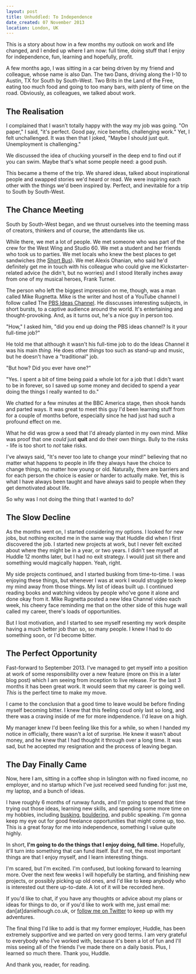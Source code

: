 ```yaml
---
layout: post
title: Unhuddled: To Independence
date_created: 07 November 2013
location: London, UK
---
```


This is a story about how in a few months my outlook on work and life changed, and I ended up where I am now: full time, doing stuff that I enjoy for independence, fun, learning and hopefully, profit.

A few months ago, I was sitting in a car being driven by my friend and colleague, whose name is also Dan. The two Dans, driving along the I-10 to Austin, TX for South by South-West. Two Brits in the Land of the Free, eating too much food and going to too many bars, with plenty of time on the road. Obviously, as colleagues, we talked about work.

## The Realisation

I complained that I wasn't totally happy with the way my job was going. "On paper," I said, "it's perfect. Good pay, nice benefits, challenging work." Yet, I felt unchallenged. It was then that I joked, "Maybe I should just quit. Unemployment is challenging."

We discussed the idea of chucking yourself in the deep end to find out if you can swim. Maybe that's what some people need: a good push.

This became a theme of the trip. We shared ideas, talked about inspirational people and swapped stories we'd heard or read. We were inspiring each other with the things we'd been inspired by. Perfect, and inevitable for a trip to South by South-West.

## The Chance Meeting

South by South-West began, and we thrust ourselves into the teeming mass of creators, thinkers and of course, the attendants like us.

While there, we met a lot of people. We met someone who was part of the crew for the West Wing and Studio 60. We met a student and her friends who took us to parties. We met locals who knew the best places to get sandwiches (the [Short Bus](http://www.yelp.co.uk/biz/short-bus-subs-austin-2)). We met Alexis Ohanian, who said he'd definitely get me in touch with his colleague who could give me Kickstarter-related advice (he didn't, but no worries) and I stood literally inches away from one of my musical heroes, Frank Turner.

The person who left the biggest impression on me, though, was a man called Mike Rugnetta. Mike is the writer and host of a YouTube channel I follow called The [PBS Ideas Channel](http://www.youtube.com/user/pbsideachannel). He disscusses interesting subjects, in short bursts, to a captive audience around the world. It's entertaining and thought-provoking. And, as it turns out, he's a nice guy in person too.

"How," I asked him, "did you end up doing the PBS ideas channel? Is it your full-time job?"

He told me that although it wasn't his full-time job to do the Ideas Channel it was his main *thing*. He does other *things* too such as stand-up and music, but he doesn't have a "traditional" job.

"But how? Did you ever have one?"

"Yes. I spent a bit of time being paid a whole lot for a job that I didn't want to be in forever, so I saved up some money and decided to spend a year doing the things I really wanted to do."

We chatted for a few minutes at the BBC America stage, then shook hands and parted ways. It was great to meet this guy I'd been learning stuff from for a couple of months before, especially since he had just had such a profound effect on me.

What he did was grow a seed that I'd already planted in my own mind. Mike was proof that one *could* just **quit** and do their own things. Bully to the risks - life is too short to *not* take risks.

I've always said, "It's never too late to change your mind!" believing that no matter what happens to people in life they always have the choice to change things, no matter how young or old. Naturally, there are barriers and for each person the choice is easier or harder to actually make. Yet, this is what I have always been taught and have always said to people when they get demotivated about life.

So why was I not doing the thing that I wanted to do?

## The Slow Decline

As the months went on, I started considering my options. I looked for new jobs, but nothing excited me in the same way that Huddle did when I first discovered the job. I started new projects at work, but I never felt excited about where they might be in a year, or two years. I didn't see myself at Huddle 12 months later, but I had no exit strategy. I would just sit there and something would magically happen. Yeah, right.

My side projects continued, and I started busking from time-to-time. I was enjoying these things, but whenever I was at work I would struggle to keep my mind away from those things. My list of ideas built up. I continued reading books and watching videos by people who've gone it alone and done okay from it. Mike Rugnetta posted a new Idea Channel video each week, his cheery face reminding me that on the other side of this huge wall called my career, there's loads of opportunities.

But I lost motivation, and I started to see myself resenting my work despite having a much better job than so, so many people. I knew I had to do something soon, or I'd become bitter.

## The Perfect Opportunity

Fast-forward to September 2013. I've managed to get myself into a position at work of some responsibility over a new feature (more on this in a later blog post) which I am seeing from inception to live release. For the last 3 months it has been great work. It would seem that my career is going well. *This* is the perfect time to make my move.

I came to the conclusion that a good time to leave would be before finding myself becoming bitter. I knew that this feeling coud only last so long, and there was a craving inside of me for more indpendence. I'd leave on a high.

My manager knew I'd been feeling like this for a while, so when I handed my notice in officially, there wasn't a lot of surprise. He knew it wasn't about money, and he knew that I had thought it through over a long time. It was sad, but he accepted my resignation and the process of leaving began.

## The Day Finally Came

Now, here I am, sitting in a coffee shop in Islington with no fixed income, no employer, and no startup which I've just received seed funding for: just me, my laptop, and a bunch of ideas.

I have roughly 6 months of runway funds, and I'm going to spend that time trying out those ideas, learning new skills, and spending some more time on my hobbies, including [busking](https://twitter.com/danplusadd), [bouldering](https://twitter.com/archclimbing), and public speaking. I'm gonna keep my eye out for good freelance opportunities that might come up, too. This is a great foray for me into independence, something I value quite highly.

In short, **I'm going to do the things that I enjoy doing, full time.** Hopefully, it'll turn into something that can fund itself. But if not, the most important things are that I enjoy myself, and I learn interesting things.

I'm scared, but I'm excited. I'm confused, but looking forward to learning more. Over the next few weeks I will hopefully be starting, and finishing new projects, or possibly picking up old ones, and I'd like to keep anybody who is interested out there up-to-date. A lot of it will be recorded here.

If you'd like to chat, if you have any thoughts or advice about my plans or ideas for things to do, or if you'd like to work with me, just email me: dan[at]danielhough.co.uk, or [follow me on Twitter](http://twitter.com/basicallydan) to keep up with my adventures.

The final thing I'd like to add is that my former employer, Huddle, has been extremely supportive and we parted on very good terms. I am very grateful to everybody who I've worked with, because it's been a lot of fun and I'll miss seeing all of the friends I've made there on a daily basis. Plus, I learned so much there. Thank you, Huddle.

And thank you, reader, for reading.
